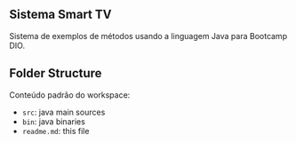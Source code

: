 ## Sistema Smart TV

Sistema de exemplos de métodos usando a linguagem Java para Bootcamp DIO. 

## Folder Structure

Conteúdo padrão do workspace:

- `src`: java main sources
- `bin`: java binaries
- `readme.md`: this file


